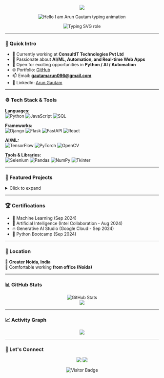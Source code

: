 <!-- Profile Header with Banner -->
<p align="center">
  <img src="https://capsule-render.vercel.app/api?type=waving&color=add8e6&height=200&section=header&text=%20Arun%20Gautam&fontSize=40&fontColor=000000" />
</p>

<!-- Name Heading with pseudo-hover-like glowing animation via SVG -->
<p align="center">
  <img src="https://readme-typing-svg.demolab.com?font=Fira+Code&duration=3000&pause=1000&color=000000&center=true&vCenter=true&repeat=false&width=435&lines=Hi+%F0%9F%91%8B%2C+I'm+Arun+Gautam" alt="Hello I am Arun Gautam typing animation" />
</p>

<!-- Role / Tagline Animated -->
<p align="center">
  <img src="https://readme-typing-svg.demolab.com?font=Fira+Code&size=22&pause=1000&color=000000&center=true&vCenter=true&width=1000&lines=Python+Full+Stack+Developer+%7C+AI%2FML+Enthusiast+%7C+Automation+%26+Web+Developer" alt="Typing SVG role" />
</p>


---

### 📌 Quick Intro

- 🔭 Currently working at **ConsultIT Technologies Pvt Ltd**
- 🚀 Passionate about **AI/ML, Automation, and Real-time Web Apps**
- 💼 Open for exciting opportunities in **Python / AI / Automation**
- 🌐 Portfolio: [GitHub](https://github.com/arun20032000)
- 📫 Email: **gautamarun096@gmail.com**
- 🔗 LinkedIn: [Arun Gautam](https://www.linkedin.com/in/arun-gautam-87205218b/)

---

### ⚙️ Tech Stack & Tools

**Languages:**  
![Python](https://img.shields.io/badge/-Python-3776AB?style=for-the-badge&logo=python&logoColor=white)
![JavaScript](https://img.shields.io/badge/-JavaScript-F7DF1E?style=for-the-badge&logo=javascript&logoColor=black)
![SQL](https://img.shields.io/badge/-SQL-4479A1?style=for-the-badge&logo=mysql&logoColor=white)

**Frameworks:**  
![Django](https://img.shields.io/badge/-Django-092E20?style=for-the-badge&logo=django&logoColor=white)
![Flask](https://img.shields.io/badge/-Flask-000000?style=for-the-badge&logo=flask&logoColor=white)
![FastAPI](https://img.shields.io/badge/-FastAPI-009688?style=for-the-badge&logo=fastapi&logoColor=white)
![React](https://img.shields.io/badge/-React-20232A?style=for-the-badge&logo=react&logoColor=61DAFB)

**AI/ML:**  
![TensorFlow](https://img.shields.io/badge/-TensorFlow-FF6F00?style=for-the-badge&logo=tensorflow&logoColor=white)
![PyTorch](https://img.shields.io/badge/-PyTorch-EE4C2C?style=for-the-badge&logo=pytorch&logoColor=white)
![OpenCV](https://img.shields.io/badge/-OpenCV-5C3EE8?style=for-the-badge&logo=opencv&logoColor=white)

**Tools & Libraries:**  
![Selenium](https://img.shields.io/badge/-Selenium-43B02A?style=for-the-badge&logo=selenium&logoColor=white)
![Pandas](https://img.shields.io/badge/-Pandas-150458?style=for-the-badge&logo=pandas&logoColor=white)
![NumPy](https://img.shields.io/badge/-NumPy-013243?style=for-the-badge&logo=numpy&logoColor=white)
![Tkinter](https://img.shields.io/badge/-Tkinter-FFA500?style=for-the-badge)

---

### 📂 Featured Projects

<details>
<summary>Click to expand</summary>

- 🔁 **Automated Email Report Scheduler** — Python, Selenium, Tkinter GUI  
- 😷 **Custom Face Detection (YOLOv11)** — Trained on custom dataset  
- 🕵️‍♂️ **Web Automation for Data Extraction** — 50+ logins automated  
- 🪖 **Real-Time Helmet Detection** — Safety AI using YOLOv11  
- 🔍 **License Plate Detection System** — Real-time object detection  
- 🧑‍💼 **HR Management System** — Django, MySQL backend  
- 🏨 **Hotel Bill Management** — Automated invoicing and tracking  
- 🖱 **Virtual Mouse** — Gesture-based mouse simulation for accessibility  

</details>

---

### 🏆 Certifications

- 🧠 Machine Learning (Sep 2024)  
- 🤖 Artificial Intelligence (Intel Collaboration - Aug 2024)  
- 🔥 Generative AI Studio (Google Cloud - Sep 2024)  
- 🐍 Python Bootcamp (Sep 2024)

---

### 📍 Location

📌 **Greater Noida, India**  
🏢 Comfortable working **from office (Noida)**

---

### 📊 GitHub Stats

<p align="center">
  <img src="https://github-readme-stats.vercel.app/api?username=arun20032000&show_icons=true&theme=react" alt="GitHub Stats" />
  <br/>
  <img src="https://github-readme-stats.vercel.app/api/top-langs/?username=arun20032000&layout=compact&theme=react" />
</p>

---

### 📈 Activity Graph

<p align="center">
  <img src="https://github-readme-activity-graph.cyclic.app/graph?username=arun20032000&bg_color=0d1117&color=00ffcc&line=00ffcc&point=ffffff&area=true&hide_border=true" />
</p>

---

### 💬 Let's Connect

<p align="center">
  <a href="mailto:gautamarun096@gmail.com"><img src="https://img.shields.io/badge/Gmail-D14836?style=for-the-badge&logo=gmail&logoColor=white"/></a>
  <a href="https://www.linkedin.com/in/arun-gautam-87205218b/"><img src="https://img.shields.io/badge/LinkedIn-blue?style=for-the-badge&logo=linkedin&logoColor=white"/></a>
</p>

<p align="center">
  <img src="https://visitor-badge.laobi.icu/badge?page_id=arun20032000" alt="Visitor Badge" />
</p>
